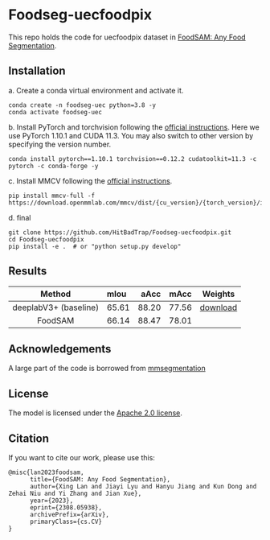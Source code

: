 # Foodseg-uecfoodpix


This repo holds the code for uecfoodpix dataset in [FoodSAM: Any Food Segmentation](https://arxiv.org/abs/2308.05938).


## Installation
a. Create a conda virtual environment and activate it.

```shell
conda create -n foodseg-uec python=3.8 -y
conda activate foodseg-uec
```

b. Install PyTorch and torchvision following the [official instructions](https://pytorch.org/).
Here we use PyTorch 1.10.1 and CUDA 11.3.
You may also switch to other version by specifying the version number.

```shell
conda install pytorch==1.10.1 torchvision==0.12.2 cudatoolkit=11.3 -c pytorch -c conda-forge -y
```

c. Install MMCV following the [official instructions](https://mmcv.readthedocs.io/en/latest/#installation). 
```
pip install mmcv-full -f https://download.openmmlab.com/mmcv/dist/{cu_version}/{torch_version}/index.html
```

d. final
```
git clone https://github.com/HitBadTrap/Foodseg-uecfoodpix.git
cd Foodseg-uecfoodpix
pip install -e .  # or "python setup.py develop"
```


## Results

| Method | mIou | aAcc | mAcc | Weights
| :-: | :- | -: | :-: | :-: |
|deeplabV3+ (baseline)| 65.61 |88.20| 77.56 | [download](https://pan.baidu.com/s/19SoqvSsk5ID0r00V-uQlMg?pwd=kq4y)
FoodSAM | 66.14 |88.47 |78.01 | 

## Acknowledgements

A large part of the code is borrowed from [mmsegmentation](https://github.com/open-mmlab/mmsegmentation)

## License

The model is licensed under the [Apache 2.0 license](LICENSE).

## Citation
If you want to cite our work, please use this:

```
@misc{lan2023foodsam,
      title={FoodSAM: Any Food Segmentation}, 
      author={Xing Lan and Jiayi Lyu and Hanyu Jiang and Kun Dong and Zehai Niu and Yi Zhang and Jian Xue},
      year={2023},
      eprint={2308.05938},
      archivePrefix={arXiv},
      primaryClass={cs.CV}
}

```
